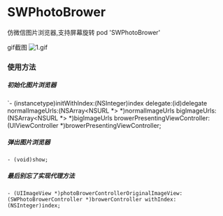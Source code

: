 # SWPhotoBrower
仿微信图片浏览器,支持屏幕旋转
pod 'SWPhotoBrower'

gif截图
![1.gif](/Users/zhoushaowen/Desktop/1.gif)

### 使用方法

##### 初始化图片浏览器
`- (instancetype)initWithIndex:(NSInteger)index delegate:(id<SWPhotoBrowerControllerDelegate>)delegate normalImageUrls:(NSArray<NSURL *> *)normalImageUrls bigImageUrls:(NSArray<NSURL *> *)bigImageUrls browerPresentingViewController:(UIViewController *)browerPresentingViewController;
##### 弹出图片浏览器
`- (void)show;
`
##### 最后别忘了实现代理方法
`- (UIImageView *)photoBrowerControllerOriginalImageView:(SWPhotoBrowerController *)browerController withIndex:(NSInteger)index;
`